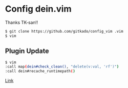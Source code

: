 # Config dein.vim

Thanks TK-san!!

```sh
$ git clone https://github.com/gitkado/config_vim .vim
$ vim
```

## Plugin Update

```sh
$ vim
:call map(dein#check_clean(), "delete(v:val, 'rf')")
:call dein#recache_runtimepath()
```

[Link](https://hodalog.com/how-to-remove-plugin-using-dein/)
